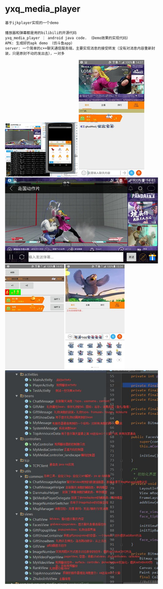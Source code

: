 # yxq_media_player
    基于ijkplayer实现的一个demo

    播放器和弹幕都是用的bilibili的开源代码
    yxq_media_player ： android java code. （Demo效果的实现代码）
    APK: 生成好的apk demo （仿斗鱼app）
    server: 一个简单的c++聊天通信服务端，主要实现消息的接受转发（没有对消息内容重新封装，只是原封不动的发出去），一对多
    
![image](https://github.com/yq8308/yxq_media_player/raw/master/screenshots/1.jpg)   ![image](https://github.com/yq8308/yxq_media_player/raw/master/screenshots/2.jpg)   ![image](https://github.com/yq8308/yxq_media_player/raw/master/screenshots/3.jpg)   ![image](https://github.com/yq8308/yxq_media_player/raw/master/screenshots/4.jpg)   ![image](https://github.com/yq8308/yxq_media_player/raw/master/screenshots/5.jpg)
![image](https://github.com/yq8308/yxq_media_player/raw/master/screenshots/6.jpg)
